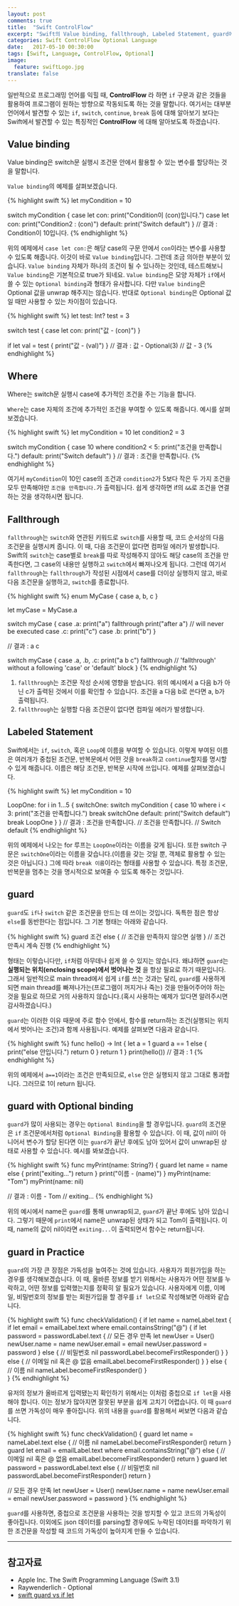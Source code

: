 ```yaml
---
layout: post
comments: true
title:  "Swift ControlFlow"
excerpt: "Swift의 Value binding, fallthrough, Labeled Statement, guard에 대해 알아봅니다."
categories: Swift ControlFlow Optional Language
date:   2017-05-10 00:30:00
tags: [Swift, Language, ControlFlow, Optional]
image:
  feature: swiftLogo.jpg
translate: false
---
```



일반적으로 프로그래밍 언어를 익힐 때, **ControlFlow** 라 하면 `if` 구문과 같은 것들을 활용하여 프로그램이 원하는 방향으로 작동되도록 하는 것을 말합니다. 여기서는 대부분 언어에서 발견할 수 있는 `if`, `switch`, `continue`, `break` 등에 대해 알아보기 보다는 Swift에서 발견할 수 있는 특징적인 **ControlFlow** 에 대해 알아보도록 하겠습니다.

## Value binding

<div class="message">
  Value binding은 switch문 실행시 조건문 안에서 활용할 수 있는 변수를 할당하는 것을 말합니다.
</div>

`Value binding`의 예제를 살펴보겠습니다.

{% highlight swift %}
let myCondition = 10

switch myCondition {
case let con:
    print("Condition이 \(con)입니다.")
case let con:
    print("Condition2 : \(con)")
default:
  print("Switch default")
}
// 결과 : Condition이 10입니다.
{% endhighlight %}

위의 예제에서 `case let con:`은 해당 case의 구문 안에서 `con`이라는 변수를 사용할 수 있도록 해줍니다. 이것이 바로 `Value binding`입니다. 그런데 조금 의아한 부분이 있습니다. `Value binding` 자체가 하나의 조건이 될 수 있나하는 것인데, 테스트해보니 `Value binding`은 기본적으로 true가 되네요. `Value binding`은 모양 자체가 `if`에서 쓸 수 있는 `Optional binding`과 형태가 유사합니다. 다만 `Value binding`은 Optional 값을 unwrap 해주지는 않습니다. 반대로 `Optional binding`은 Optional 값일 때만 사용할 수 있는 차이점이 있습니다.

{% highlight swift %}
let test: Int?
test = 3

switch test {
case let con:
    print("값 - \(con)")
}

if let val = test {
    print("값 - \(val)")
}
// 결과 : 값 - Optional(3)
//        값 - 3
{% endhighlight %}

## Where

<div class="message">
  Where는 switch문 실행시 case에 추가적인 조건을 주는 기능을 합니다.
</div>

`Where`는 case 자체의 조건에 추가적인 조건을 부여할 수 있도록 해줍니다. 예시를 살펴보겠습니다.

{% highlight swift %}
let myCondition = 10
let condition2 = 3

switch myCondition {
case 10 where condition2 < 5:
    print("조건을 만족합니다.")
default:
    print("Switch default")
}
// 결과 : 조건을 만족합니다.
{% endhighlight %}

여기서 `myCondition`이 10인 case의 조건과 `condition2`가 5보다 작은 두 가지 조건을 모두 만족해야만 `조건을 만족합니다.`가 출력됩니다. 쉽게 생각하면 if의 `&&`로 조건을 연결하는 것을 생각하시면 됩니다.

## Fallthrough

`fallthrough`는 `switch`와 연관된 키워드로 `switch`를 사용할 때, 코드 순서상의 다음 조건문을 실행시켜 줍니다. 이 때, 다음 조건문이 없다면 컴파일 에러가 발생합니다. Swift의 `switch`는 case별로 `break`를 따로 작성해주지 않아도 해당 case의 조건을 만족한다면, 그 case의 내용만 실행하고 `switch`에서 빠져나오게 됩니다. 그런데 여기서 `fallthrough`는 `fallthrough`가 작성된 시점에서 case를 더이상 실행하지 않고, 바로 다음 조건문을 실행하고, `switch`를 종료합니다.

{% highlight swift %}
enum MyCase {
    case a, b, c
}

let myCase = MyCase.a

switch myCase {
case .a:
    print("a")
    fallthrough
    print("after a") // will never be executed
case .c:
    print("c")
case .b:
    print("b")
}

// 결과 : a c

switch myCase {
case .a, .b, .c:
    print("a b c")
    fallthrough // 'fallthrough' without a following 'case' or 'default' block
}
{% endhighlight %}

1. `fallthrough`는 조건문 작성 순서에 영향을 받습니다. 위의 예시에서 a 다음 b가 아닌 c가 출력된 것에서 이를 확인할 수 있습니다. 조건을 a 다음 b로 쓴다면 a, b가 출력됩니다.
1. `fallthrough`는 실행할 다음 조건문이 없다면 컴파일 에러가 발생합니다.

## Labeled Statement

Swift에서는 `if`, `switch`, 혹은 `Loop`에 이름을 부여할 수 있습니다. 이렇게 부여된 이름은 여러개가 중첩된 조건문, 반복문에서 어떤 것을 `break`하고 `continue`할지를 명시할 수 있게 해줍니다. 이름은 해당 조건문, 반복문 시작에 쓰입니다. 예제를 살펴보겠습니다.

{% highlight swift %}
let myCondition = 10

LoopOne: for i in 1...5 {
    switchOne: switch myCondition {
    case 10 where i < 3:
        print("조건을 만족합니다.")
        break switchOne
    default:
        print("Switch default")
        break LoopOne
    }
}
// 결과 : 조건을 만족합니다.
//        조건을 만족합니다.
//        Switch default
{% endhighlight %}

위의 예제에서 나오는 for 루프는 `LoopOne`이라는 이름을 갖게 됩니다. 또한 switch 구문은 `switchOne`이라는 이름을 갖습니다.(이름을 갖는 것일 뿐, 객체로 활용할 수 있는 것은 아닙니다.) 그에 따라 `break 이름`이라는 형태를 사용할 수 있습니다. 특정 조건문, 반복문을 멈추는 것을 명시적으로 보여줄 수 있도록 해주는 것입니다.

## guard

`guard`도 `if`나 `switch` 같은 조건문을 만드는 데 쓰이는 것입니다. 독특한 점은 항상 `else`를 동반한다는 점입니다. 그 기본 형태는 아래와 같습니다.

{% highlight swift %}
guard 조건 else {
  // 조건을 만족하지 않으면 실행
}
// 조건 만족시 계속 진행
{% endhighlight %}

형태는 이렇습니다만, `if`처럼 아무데나 쉽게 쓸 수 있지는 않습니다. 왜냐하면 `guard`는 **실행되는 위치(enclosing scope)에서 벗어나는 것** 을 항상 필요로 하기 때문입니다. 그래서 일반적으로 main thread에서 쉽게 `if`를 쓰는 것과는 달리, `guard`를 사용하게 되면 main thread를 빠져나가는(프로그램이 꺼지거나 죽는) 것을 만들어주어야 하는 것을 필요로 하므로 거의 사용하지 않습니다.(혹시 사용하는 예제가 있다면 알려주시면 감사하겠습니다.)

`guard`는 이러한 이유 때문에 주로 함수 안에서, 함수를 return하는 조건(실행되는 위치에서 벗어나는 조건)과 함께 사용됩니다. 예제를 살펴보면 다음과 같습니다.

{% highlight swift %}
func hello() -> Int {
    let a = 1
    guard a == 1 else {
        print("else 안입니다.")
        return 0
    }
    return 1
}
print(hello())
// 결과 : 1
{% endhighlight %}

위의 예제에서 `a==1`이라는 조건은 만족되므로, `else` 안은 실행되지 않고 그대로 통과합니다. 그러므로 1이 return 됩니다.

## guard with Optional binding

`guard`가 많이 사용되는 경우는 `Optional Binding`을 할 경우입니다. `guard`의 조건문은 `if` 조건문에서처럼 `Optional Binding`을 활용할 수 있습니다. 이 때, 값이 nil이 아니어서 변수가 할당 된다면 이는 `guard`가 끝난 후에도 남아 있어서 값이 unwrap된 상태로 사용할 수 있습니다. 예시를 봐보겠습니다.

{% highlight swift %}
func myPrint(name: String?) {
    guard let name = name else {
        print("exiting...")
        return
    }
    print("이름 - \(name)")
}
myPrint(name: "Tom")
myPrint(name: nil)

// 결과 : 이름 - Tom
//        exiting...
{% endhighlight %}

위의 예시에서 name은 `guard`를 통해 unwrap되고, `guard`가 끝난 후에도 남아 있습니다. 그렇기 때문에 `print`에서 name은 unwrap된 상태가 되고 Tom이 출력됩니다. 이 때, name의 값이 nil이라면 `exiting...`이 출력되면서 함수는 return됩니다.

## guard in Practice

`guard`의 가장 큰 장점은 가독성을 높여주는 것에 있습니다. 사용자가 회원가입을 하는 경우를 생각해보겠습니다. 이 때, 올바른 정보를 받기 위해서는 사용자가 어떤 정보를 누락하고, 어떤 정보를 입력했는지를 정확히 알 필요가 있습니다. 사용자에게 이름, 이메일, 비밀번호의 정보를 받는 회원가입을 할 경우를 `if let`으로 작성해보면 아래와 같습니다.

{% highlight swift %}
func checkValidation() {
  if let name = nameLabel.text {
    if let email = emailLabel.text where email.containsString("@") {
      if let password = passwordLabel.text {
        // 모든 경우 만족
        let newUser = User()
        newUser.name = name
        newUser.email = email
        newUser.password = password
      } else {
        // 비밀번호 nil
        passwordLabel.becomeFirstResponder()
      }
    } else {
      // 이메일 nil 혹은 @ 없음
      emailLabel.becomeFirstResponder()
    }
  } else {
    // 이름 nil
    nameLabel.becomeFirstResponder()
  }  
}
{% endhighlight %}

유저의 정보가 올바르게 입력됐는지 확인하기 위해서는 이처럼 중첩으로 `if let`을 사용해야 합니다. 이는 정보가 많아지면 잘못된 부분을 쉽게 고치기 어렵습니다. 이 때 `guard` 를 쓰면 가독성이 매우 좋아집니다. 위의 내용을 `guard`를 활용해서 써보면 다음과 같습니다.

{% highlight swift %}
func checkValidation() {
  guard let name = nameLabel.text else {
      // 이름 nil
      nameLabel.becomeFirstResponder()
      return
  }
  guard let email = emailLabel.text where email.containsString("@") else {
      // 이메일 nil 혹은 @ 없음
      emailLabel.becomeFirstResponder()
      return
  }
  guard let password = passwordLabel.text else {
      // 비밀번호 nil
      passwordLabel.becomeFirstResponder()
      return
  }

  // 모든 경우 만족
  let newUser = User()
  newUser.name = name
  newUser.email = email
  newUser.password = password
}
{% endhighlight %}

`guard`를 사용하면, 중첩으로 조건문을 사용하는 것을 방지할 수 있고 코드의 가독성이 좋아집니다. 이외에도 json 데이터를 parsing할 경우에도 누락된 데이터를 파악하기 위한 조건문을 작성할 때 코드의 가독성이 높아지게 만들 수 있습니다.


-----

## 참고자료
* Apple Inc. The Swift Programming Language (Swift 3.1)
* Raywenderlich - Optional
* [swift guard vs if let]("http://stackoverflow.com/questions/32256834/swift-guard-vs-if-let")
